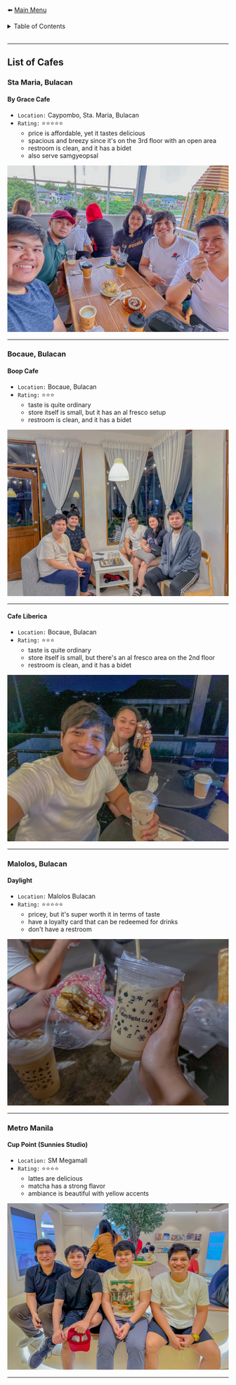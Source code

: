 ⬅️ [Main Menu](https://rolinj.github.io)
<br />
<details>
  <summary>Table of Contents</summary>
  <ol>
    <li>
      <a href="#1-boop-cafe">Boop Cafe</a>
    </li>
    <li>
      <a href="#2-by-grace-cafe">By Grace Cafe</a>
    </li>
  </ol>
  <br />
</details>
<br />

* * *

## List of Cafes

### Sta Maria, Bulacan

#### By Grace Cafe
- `Location:` Caypombo, Sta. Maria, Bulacan
- `Rating:` ⭐️⭐️⭐️⭐️⭐️
  - price is affordable, yet it tastes delicious
  - spacious and breezy since it's on the 3rd floor with an open area
  - restroom is clean, and it has a bidet
  - also serve samgyeopsal

![by-grace-cafe](/assets/images/cafe/by-grace-cafe.JPG) 

* * *

### Bocaue, Bulacan

#### Boop Cafe
- `Location:` Bocaue, Bulacan
- `Rating:` ⭐️⭐️⭐️
  - taste is quite ordinary
  - store itself is small, but it has an al fresco setup
  - restroom is clean, and it has a bidet

![boop-cafe](/assets/images/cafe/boop-cafe.JPG) 

* * *

#### Cafe Liberica
- `Location:` Bocaue, Bulacan
- `Rating:` ⭐️⭐️⭐️
  - taste is quite ordinary
  - store itself is small, but there's an al fresco area on the 2nd floor
  - restroom is clean, and it has a bidet

![cafe-liberica](/assets/images/cafe/cafe-liberica.JPG) 

* * *

### Malolos, Bulacan

#### Daylight
- `Location:` Malolos Bulacan
- `Rating:` ⭐️⭐️⭐️⭐️⭐️
  - pricey, but it's super worth it in terms of taste
  - have a loyalty card that can be redeemed for drinks
  - don't have a restroom

![daylight](/assets/images/cafe/daylight.JPG) 

* * *

### Metro Manila

#### Cup Point (Sunnies Studio)
- `Location:` SM Megamall
- `Rating:` ⭐️⭐️⭐️⭐️
  - lattes are delicious
  - matcha has a strong flavor
  - ambiance is beautiful with yellow accents

![cup-point](/assets/images/cafe/cup-point.JPG) 

* * *
